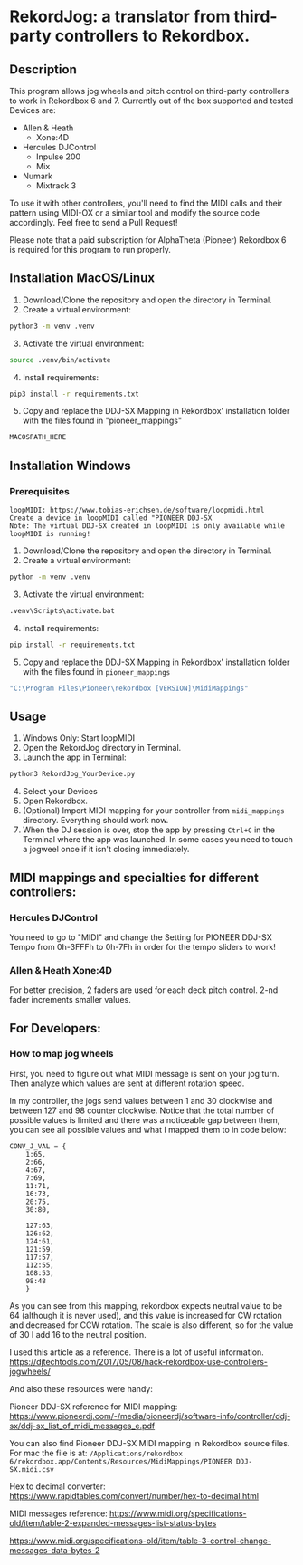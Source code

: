 # RekordJog: a translator from third-party controllers to Rekordbox.

## Description

This program allows jog wheels and pitch control on third-party controllers to work in Rekordbox 6 and 7. Currently out of the box supported and tested Devices are:
-   Allen & Heath
    -   Xone:4D
-   Hercules DJControl
    -   Inpulse 200
    -   Mix
- Numark
    -   Mixtrack 3

To use it with other controllers, you'll need to find the MIDI calls and their pattern using MIDI-OX or a similar tool and modify the source code accordingly. Feel free to send a Pull Request!

Please note that a paid subscription for AlphaTheta (Pioneer) Rekordbox 6 is required for this program to run properly.

## Installation MacOS/Linux

1. Download/Clone the repository and open the directory in Terminal.
2. Create a virtual environment:
```bash
python3 -m venv .venv
```
3. Activate the virtual environment:
```bash
source .venv/bin/activate
```
4. Install requirements:
```bash
pip3 install -r requirements.txt
```
5. Copy and replace the DDJ-SX Mapping in Rekordbox' installation folder with the files found in "pioneer_mappings"
```bash
MACOSPATH_HERE
```

## Installation Windows
### Prerequisites
    loopMIDI: https://www.tobias-erichsen.de/software/loopmidi.html
    Create a device in loopMIDI called "PIONEER DDJ-SX
    Note: The virtual DDJ-SX created in loopMIDI is only available while loopMIDI is running!

1. Download/Clone the repository and open the directory in Terminal.
2. Create a virtual environment:
```bash
python -m venv .venv
```
3. Activate the virtual environment:
```bash
.venv\Scripts\activate.bat
```
4. Install requirements:
```bash
pip install -r requirements.txt
```
5. Copy and replace the DDJ-SX Mapping in Rekordbox' installation folder with the files found in `pioneer_mappings`
```bash
"C:\Program Files\Pioneer\rekordbox [VERSION]\MidiMappings"
```

## Usage
1. Windows Only: Start loopMIDI
2. Open the RekordJog directory in Terminal.
3. Launch the app in Terminal:
```bash
python3 RekordJog_YourDevice.py
```
4. Select your Devices
5. Open Rekordbox.
6. (Optional) Import MIDI mapping for your controller from `midi_mappings` directory. Everything should work now.
5. When the DJ session is over, stop the app by pressing `Ctrl+C` in the Terminal where the app was launched. In some cases you need to touch a jogweel once if it isn't closing immediately.

## MIDI mappings and specialties for different controllers:
### Hercules DJControl
You need to go to "MIDI" and change the Setting for PIONEER DDJ-SX Tempo from 0h-3FFFh to 0h-7Fh in order for the tempo sliders to work!

### Allen & Heath Xone:4D

For better precision, 2 faders are used for each deck pitch control. 2-nd fader increments smaller values.

## For Developers:
### How to map jog wheels

First, you need to figure out what MIDI message is sent on your jog turn. Then analyze which values are sent at different rotation speed.

In my controller, the jogs send values between 1 and 30 clockwise and between 127 and 98 counter clockwise. Notice that the total number of possible values is limited and there was a noticeable gap between them, you can see all possible values and what I mapped them to in code below:

```
CONV_J_VAL = {
    1:65,
    2:66,
    4:67,
    7:69,
    11:71,
    16:73,
    20:75,
    30:80,
    
    127:63,
    126:62,
    124:61,
    121:59,
    117:57,
    112:55,
    108:53,
    98:48
    }
```

As you can see from this mapping, rekordbox expects neutral value to be 64 (although it is never used), and this value is increased for CW rotation and decreased for CCW rotation. The scale is also different, so for the value of 30 I add 16 to the neutral position.

I used this article as a reference. There is a lot of useful information. https://djtechtools.com/2017/05/08/hack-rekordbox-use-controllers-jogwheels/

And also these resources were handy:

Pioneer DDJ-SX reference for MIDI mapping: https://www.pioneerdj.com/-/media/pioneerdj/software-info/controller/ddj-sx/ddj-sx_list_of_midi_messages_e.pdf 

You can also find Pioneer DDJ-SX MIDI mapping in Rekordbox source files. For mac the file is at: `/Applications/rekordbox 6/rekordbox.app/Contents/Resources/MidiMappings/PIONEER DDJ-SX.midi.csv`

Hex to decimal converter: https://www.rapidtables.com/convert/number/hex-to-decimal.html

MIDI messages reference: https://www.midi.org/specifications-old/item/table-2-expanded-messages-list-status-bytes

https://www.midi.org/specifications-old/item/table-3-control-change-messages-data-bytes-2
